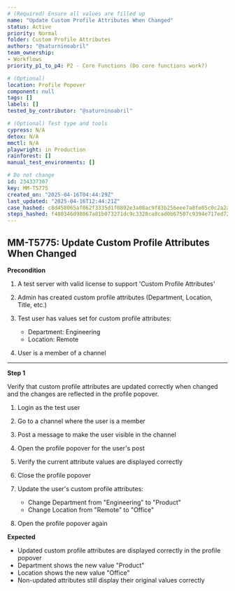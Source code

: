 ```yaml
---
# (Required) Ensure all values are filled up
name: "Update Custom Profile Attributes When Changed"
status: Active
priority: Normal
folder: Custom Profile Attributes
authors: "@saturninoabril"
team_ownership:
- Workflows
priority_p1_to_p4: P2 - Core Functions (Do core functions work?)

# (Optional)
location: Profile Popover
component: null
tags: []
labels: []
tested_by_contributor: "@saturninoabril"

# (Optional) Test type and tools
cypress: N/A
detox: N/A
mmctl: N/A
playwright: in Production
rainforest: []
manual_test_environments: []

# Do not change
id: 234337307
key: MM-T5775
created_on: "2025-04-16T04:44:29Z"
last_updated: "2025-04-16T12:44:21Z"
case_hashed: c8d458065af062f3335d1f0892e3a08ac9f83b256eee7a8fe05c0c2a2adf7810ef1ae88b482592fa3ceaa33587fd18d1
steps_hashed: f480346d98067a81b073271dc9c3328ca8cad0b67507c9394e717ed727c2c77cafb03d671ef67a4c8c9a7f6e534634c6
---
```


<!-- (Auto-generated) Based on frontmatter's "key" and "name" -->

## MM-T5775: Update Custom Profile Attributes When Changed

**Precondition**

1. A test server with valid license to support 'Custom Profile Attributes'

2. Admin has created custom profile attributes (Department, Location, Title, etc.)

3. Test user has values set for custom profile attributes:

   - Department: Engineering
   - Location: Remote

4. User is a member of a channel

---

**Step 1**

Verify that custom profile attributes are updated correctly when changed and the changes are reflected in the profile popover.

1. Login as the test user

2. Go to a channel where the user is a member

3. Post a message to make the user visible in the channel

4. Open the profile popover for the user's post

5. Verify the current attribute values are displayed correctly

6. Close the profile popover

7. Update the user's custom profile attributes:

   - Change Department from "Engineering" to "Product"
   - Change Location from "Remote" to "Office"

8. Open the profile popover again

**Expected**

- Updated custom profile attributes are displayed correctly in the profile popover
- Department shows the new value "Product"
- Location shows the new value "Office"
- Non-updated attributes still display their original values correctly
